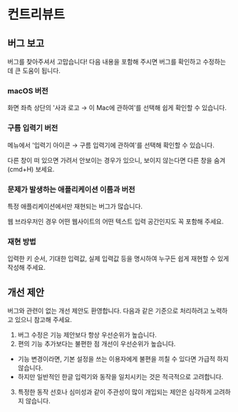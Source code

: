 # 컨트리뷰트

## 버그 보고

버그를 찾아주셔서 고맙습니다! 다음 내용을 포함해 주시면 버그를 확인하고 수정하는 데 큰 도움이 됩니다.

### macOS 버전

화면 좌측 상단의 '사과 로고 → 이 Mac에 관하여'를 선택해 쉽게 확인할 수 있습니다.

### 구름 입력기 버전

메뉴에서 '입력기 아이콘 → 구름 입력기에 관하여'를 선택해 확인할 수 있습니다. 

다른 창이 떠 있으면 가려서 안보이는 경우가 있으니, 보이지 않는다면 다른 창을 숨겨(cmd+H) 보세요.

### 문제가 발생하는 애플리케이션 이름과 버전

특정 애플리케이션에서만 재현되는 버그가 많습니다.

웹 브라우저인 경우 어떤 웹사이트의 어떤 텍스트 입력 공간인지도 꼭 포함해 주세요.

### 재현 방법

입력한 키 순서, 기대한 입력값, 실제 입력값 등을 명시하여 누구든 쉽게 재현할 수 있게 작성해 주세요.

개선 제안
----

버그와 관련이 없는 개선 제안도 환영합니다. 다음과 같은 기준으로 처리하려고 노력하고 있으니 참고해 주세요.

1. 버그 수정은 기능 제안보다 항상 우선순위가 높습니다.
2. 편의 기능 추가보다는 불편한 점 개선이 우선순위가 높습니다.
  - 기능 변경이라면, 기본 설정을 쓰는 이용자에게 불편을 끼칠 수 있다면 가급적 하지 않습니다.
  - 하지만 일반적인 한글 입력기와 동작을 일치시키는 것은 적극적으로 고려합니다.
3. 특정한 동작 선호나 심미성과 같이 주관성이 많이 개입되는 제안은 심각하게 고려하지 않습니다.

